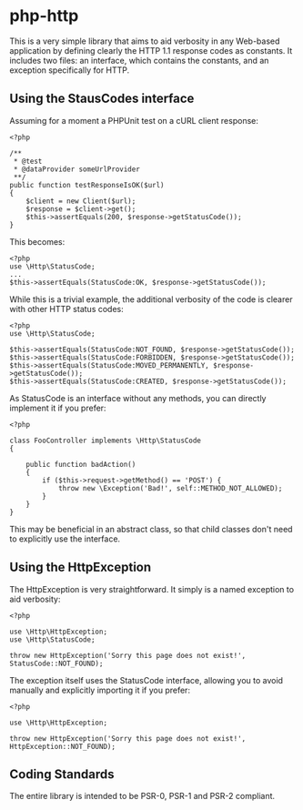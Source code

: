 php-http
========

This is a very simple library that aims to aid verbosity in any Web-based application by defining clearly the HTTP 1.1 response codes as constants. It includes two files: an interface, which contains the constants, and an exception specifically for HTTP.

## Using the StausCodes interface

Assuming for a moment a PHPUnit test on a cURL client response:

    <?php

    /**
     * @test
     * @dataProvider someUrlProvider
     **/
    public function testResponseIsOK($url)
    {
        $client = new Client($url);
        $response = $client->get();
        $this->assertEquals(200, $response->getStatusCode());
    }

This becomes:

    <?php
    use \Http\StatusCode;
    ...
    $this->assertEquals(StatusCode:OK, $response->getStatusCode());

While this is a trivial example, the additional verbosity of the code is clearer with other HTTP status codes:

    <?php
    use \Http\StatusCode;

    $this->assertEquals(StatusCode:NOT_FOUND, $response->getStatusCode());
    $this->assertEquals(StatusCode:FORBIDDEN, $response->getStatusCode());
    $this->assertEquals(StatusCode:MOVED_PERMANENTLY, $response->getStatusCode());
    $this->assertEquals(StatusCode:CREATED, $response->getStatusCode());

As StatusCode is an interface without any methods, you can directly implement it if you prefer:

    <?php

    class FooController implements \Http\StatusCode
    {

        public function badAction()
        {
            if ($this->request->getMethod() == 'POST') {
                throw new \Exception('Bad!', self::METHOD_NOT_ALLOWED);
            }
        }
    }

This may be beneficial in an abstract class, so that child classes don't need to explicitly use the interface.

## Using the HttpException

The HttpException is very straightforward. It simply is a named exception to aid verbosity:


    <?php

    use \Http\HttpException;
    use \Http\StatusCode;

    throw new HttpException('Sorry this page does not exist!', StatusCode::NOT_FOUND);

The exception itself uses the StatusCode interface, allowing you to avoid manually and explicitly importing it if you prefer:

    <?php

    use \Http\HttpException;

    throw new HttpException('Sorry this page does not exist!', HttpException::NOT_FOUND);

## Coding Standards

The entire library is intended to be PSR-0, PSR-1 and PSR-2 compliant.


